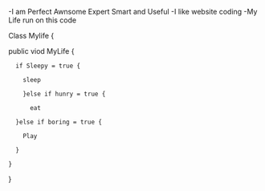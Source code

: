 -I am Perfect Awnsome Expert Smart and Useful
-I like website coding
-My Life run on this code

  Class Mylife {

  public viod MyLife {

      if Sleepy = true {

        sleep
      
        }else if hunry = true {
      
          eat
        
      }else if boring = true {

        Play
      
      }
    
    }
  
  }
